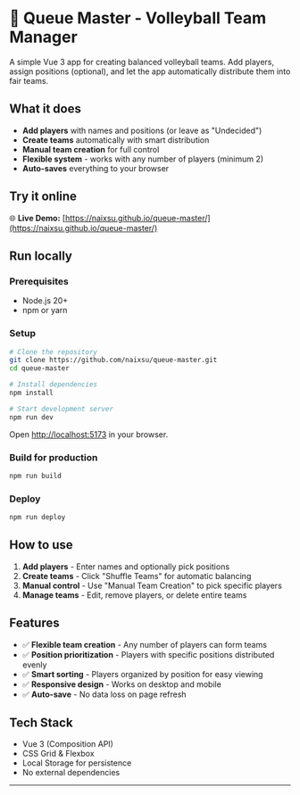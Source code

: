 # 🏐 Queue Master - Volleyball Team Manager

A simple Vue 3 app for creating balanced volleyball teams. Add players, assign positions (optional), and let the app automatically distribute them into fair teams.

## What it does

- **Add players** with names and positions (or leave as "Undecided")
- **Create teams** automatically with smart distribution
- **Manual team creation** for full control
- **Flexible system** - works with any number of players (minimum 2)
- **Auto-saves** everything to your browser

## Try it online

🌐 **Live Demo:** [https://naixsu.github.io/queue-master/](https://naixsu.github.io/queue-master/)

## Run locally

### Prerequisites
- Node.js 20+ 
- npm or yarn

### Setup
```bash
# Clone the repository
git clone https://github.com/naixsu/queue-master.git
cd queue-master

# Install dependencies
npm install

# Start development server
npm run dev
```

Open [http://localhost:5173](http://localhost:5173) in your browser.

### Build for production
```bash
npm run build
```

### Deploy
```bash
npm run deploy
```

## How to use

1. **Add players** - Enter names and optionally pick positions
2. **Create teams** - Click "Shuffle Teams" for automatic balancing
3. **Manual control** - Use "Manual Team Creation" to pick specific players
4. **Manage teams** - Edit, remove players, or delete entire teams

## Features

- ✅ **Flexible team creation** - Any number of players can form teams
- ✅ **Position prioritization** - Players with specific positions distributed evenly
- ✅ **Smart sorting** - Players organized by position for easy viewing
- ✅ **Responsive design** - Works on desktop and mobile
- ✅ **Auto-save** - No data loss on page refresh

## Tech Stack

- Vue 3 (Composition API)
- CSS Grid & Flexbox
- Local Storage for persistence
- No external dependencies

---
